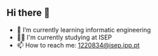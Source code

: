 ## Hi there 👋

- 🌱 I’m currently learning informatic engineering
- 👨‍🎓 I'm currently studying at ISEP
- 📫 How to reach me: 1220834@isep.ipp.pt
